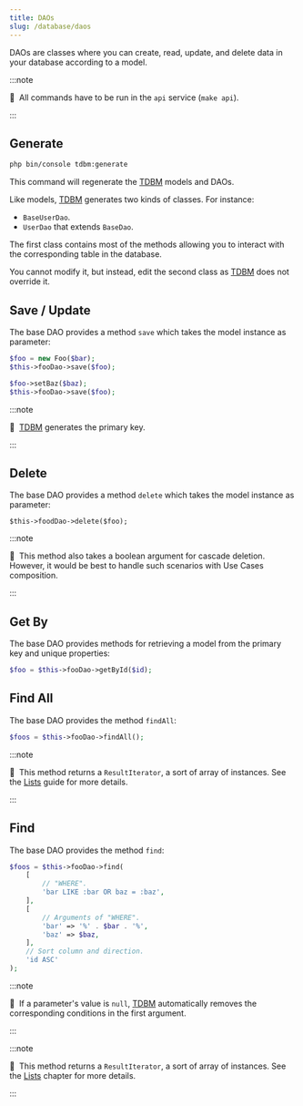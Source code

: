 ```yaml
---
title: DAOs
slug: /database/daos
---
```


DAOs are classes where you can create, read, update, and delete data in your database according to a model.

:::note

📣&nbsp;&nbsp;All commands have to be run in the `api` service (`make api`).

:::

## Generate

```bash title="console"
php bin/console tdbm:generate
```

This command will regenerate the [TDBM](https://github.com/thecodingmachine/tdbm) 
models and DAOs.

Like models, [TDBM](https://github.com/thecodingmachine/tdbm) generates two kinds of classes. For instance:

* `BaseUserDao`.
* `UserDao` that extends `BaseDao`.

The first class contains most of the methods allowing you to interact with the corresponding table in the database.

You cannot modify it, but instead, edit the second class as [TDBM](https://github.com/thecodingmachine/tdbm) 
does not override it.

## Save / Update

The base DAO provides a method `save` which takes the model instance as parameter:

```php
$foo = new Foo($bar);
$this->fooDao->save($foo);

$foo->setBaz($baz);
$this->fooDao->save($foo);
```

:::note

📣&nbsp;&nbsp;[TDBM](https://github.com/thecodingmachine/tdbm) generates the primary key.

:::


## Delete

The base DAO provides a method `delete` which takes the model instance as parameter:

```
$this->foodDao->delete($foo);
```

:::note

📣&nbsp;&nbsp;This method also takes a boolean argument for cascade deletion. However, it would be best to handle such 
scenarios with Use Cases composition.

:::

## Get By

The base DAO provides methods for retrieving a model from the primary key and unique properties:

```php
$foo = $this->fooDao->getById($id);
```

## Find All

The base DAO provides the method `findAll`:

```php
$foos = $this->fooDao->findAll();
```

:::note

📣&nbsp;&nbsp;This method returns a `ResultIterator`, a sort of array of instances. See the [Lists](/docs/lists)
guide for more details.

:::

## Find

The base DAO provides the method `find`:

```php
$foos = $this->fooDao->find(
    [
        // "WHERE".
        'bar LIKE :bar OR baz = :baz',
    ],
    [
        // Arguments of "WHERE".
        'bar' => '%' . $bar . '%',
        'baz' => $baz,
    ],
    // Sort column and direction.
    'id ASC'
);
```

:::note

📣&nbsp;&nbsp;If a parameter's value is `null`, [TDBM](https://github.com/thecodingmachine/tdbm)
automatically removes the corresponding conditions in the first argument.

:::

:::note

📣&nbsp;&nbsp;This method returns a `ResultIterator`, a sort of array of instances. See the [Lists](/docs/lists)
chapter for more details.

:::